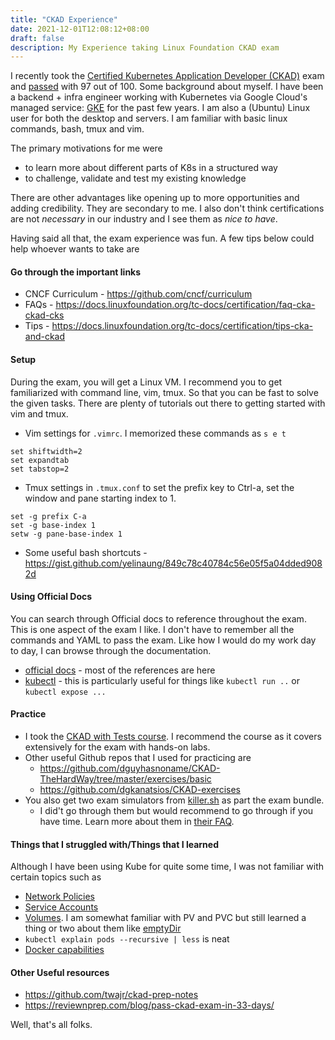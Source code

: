 ```yaml
---
title: "CKAD Experience"
date: 2021-12-01T12:08:12+08:00
draft: false
description: My Experience taking Linux Foundation CKAD exam
---
```


I recently took the [Certified Kubernetes Application Developer (CKAD)](https://www.cncf.io/certification/ckad/) exam and [passed](https://www.credly.com/badges/e3cf473d-e91a-4f8d-a732-59261dbdefe9/public_url) with 97 out of 100.
Some background about myself. I have been a backend + infra engineer working with Kubernetes via Google Cloud's managed service: [GKE](https://cloud.google.com/kubernetes-engine) for the past few years.
I am also a (Ubuntu) Linux user for both the desktop and servers. I am familiar with basic linux commands, bash, tmux and vim.

The primary motivations for me were
- to learn more about different parts of K8s in a structured way
- to challenge, validate and test my existing knowledge

There are other advantages like opening up to more opportunities and adding credibility. They are secondary to me.
I also don't think certifications are not _necessary_ in our industry and I see them as _nice to have_.

Having said all that, the exam experience was fun. A few tips below could help whoever wants to take are

#### Go through the important links
- CNCF Curriculum - https://github.com/cncf/curriculum
- FAQs - https://docs.linuxfoundation.org/tc-docs/certification/faq-cka-ckad-cks
- Tips - https://docs.linuxfoundation.org/tc-docs/certification/tips-cka-and-ckad

#### Setup
During the exam, you will get a Linux VM. I recommend you to get familiarized with command line, vim, tmux. 
So that you can be fast to solve the given tasks. There are plenty of tutorials out there to getting started with vim and tmux.
- Vim settings for `.vimrc`. I memorized these commands as `s e t`
```
set shiftwidth=2
set expandtab
set tabstop=2
```
- Tmux settings in `.tmux.conf` to set the prefix key to Ctrl-a, set the window and pane starting index to 1.
```
set -g prefix C-a
set -g base-index 1
setw -g pane-base-index 1
```

- Some useful bash shortcuts - https://gist.github.com/yelinaung/849c78c40784c56e05f5a04dded9082d

#### Using Official Docs

You can search through Official docs to reference throughout the exam. This is one aspect of the exam I like. I don't have to remember all the commands and YAML to pass the exam. Like how I would do my work day to day, I can browse through the documentation.
- [official docs](https://kubernetes.io/docs/home/) - most of the references are here
- [kubectl](https://kubernetes.io/docs/reference/generated/kubectl/kubectl-commands) - this is particularly useful for things like `kubectl run ..` or `kubectl expose ...`

#### Practice

- I took the [CKAD with Tests course](https://www.udemy.com/course/certified-kubernetes-application-developer). I recommend the course as it covers extensively for the exam with hands-on labs.
- Other useful Github repos that I used for practicing are
    - https://github.com/dguyhasnoname/CKAD-TheHardWay/tree/master/exercises/basic
    - https://github.com/dgkanatsios/CKAD-exercises
- You also get two exam simulators from [killer.sh](https://killer.sh/) as part the exam bundle.
    - I did't go through them but would recommend to go through if you have time. Learn more about them in [their FAQ](https://killer.sh/faq).

#### Things that I struggled with/Things that I learned

Although I have been using Kube for quite some time, I was not familiar with certain topics such as
- [Network Policies](https://kubernetes.io/docs/concepts/services-networking/network-policies/)
- [Service Accounts](https://kubernetes.io/docs/tasks/configure-pod-container/configure-service-account/)
- [Volumes](https://kubernetes.io/docs/concepts/storage/volumes/). I am somewhat familiar with PV and PVC but still learned a thing or two about them like [emptyDir](https://kubernetes.io/docs/concepts/storage/volumes/#emptydir)
- `kubectl explain pods --recursive | less` is neat
- [Docker capabilities](https://dockerlabs.collabnix.com/advanced/security/capabilities/)

#### Other Useful resources

- https://github.com/twajr/ckad-prep-notes
- https://reviewnprep.com/blog/pass-ckad-exam-in-33-days/

Well, that's all folks.
